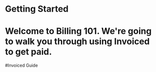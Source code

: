 # Getting Started

Welcome to Billing 101. We're going to walk you through using Invoiced to get paid.
=======
#Invoiced Guide